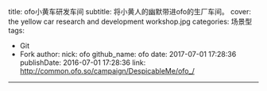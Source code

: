 title: ofo小黄车研发车间
subtitle: 将小黄人的幽默带进ofo的生厂车间。
cover: the yellow car research and development workshop.jpg
categories: 场景型
tags:
  - Git
  - Fork
author:
  nick: ofo
  github_name: ofo
date: 2017-07-01 17:28:36
publishDate: 2016-07-01 17:28:36
link: http://common.ofo.so/campaign/DespicableMe/ofo_/
---
